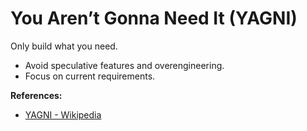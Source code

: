 # You Aren’t Gonna Need It (YAGNI)

Only build what you need.

- Avoid speculative features and overengineering.
- Focus on current requirements.

**References:**
- [YAGNI - Wikipedia](https://en.wikipedia.org/wiki/You_aren%27t_gonna_need_it)
